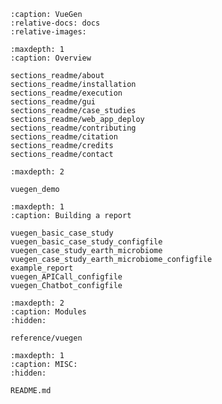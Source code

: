 <!-- https://myst-parser.readthedocs.io/en/latest/faq/index.html
#include-a-file-from-outside-the-docs-folder-like-readme-md -->

```{include} ./sections_readme/home_page.md
:caption: VueGen
:relative-docs: docs
:relative-images:
```

```{toctree} 
:maxdepth: 1
:caption: Overview

sections_readme/about
sections_readme/installation
sections_readme/execution
sections_readme/gui
sections_readme/case_studies
sections_readme/web_app_deploy
sections_readme/contributing
sections_readme/citation
sections_readme/credits
sections_readme/contact
```

```{toctree}
:maxdepth: 2

vuegen_demo
```

```{toctree}
:maxdepth: 1
:caption: Building a report

vuegen_basic_case_study
vuegen_basic_case_study_configfile
vuegen_case_study_earth_microbiome
vuegen_case_study_earth_microbiome_configfile
example_report
vuegen_APICall_configfile
vuegen_Chatbot_configfile
```

```{toctree}
:maxdepth: 2
:caption: Modules
:hidden:

reference/vuegen
```

```{toctree}
:maxdepth: 1
:caption: MISC:
:hidden:

README.md
```
